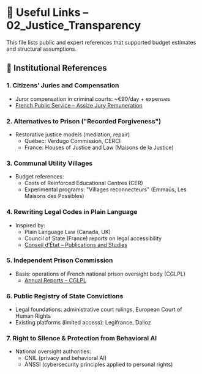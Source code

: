# 🔗 Useful Links – 02_Justice_Transparency

This file lists public and expert references that supported budget estimates and structural assumptions.

## 📘 Institutional References

### 1. Citizens’ Juries and Compensation
- Juror compensation in criminal courts: ~€90/day + expenses  
- [French Public Service – Assize Jury Remuneration](https://www.service-public.fr/particuliers/vosdroits/F1802)

### 2. Alternatives to Prison ("Recorded Forgiveness")
- Restorative justice models (mediation, repair)  
  - Québec: Verdugo Commission, CERCI  
  - France: Houses of Justice and Law (Maisons de la Justice)

### 3. Communal Utility Villages
- Budget references:  
  - Costs of Reinforced Educational Centres (CER)  
  - Experimental programs: "Villages reconnecteurs" (Emmaüs, Les Maisons des Possibles)

### 4. Rewriting Legal Codes in Plain Language
- Inspired by:  
  - Plain Language Law (Canada, UK)  
  - Council of State (France) reports on legal accessibility  
  - [Conseil d’État – Publications and Studies](https://www.conseil-etat.fr/publications-colloques/rapports-etudes)

### 5. Independent Prison Commission
- Basis: operations of French national prison oversight body (CGLPL)  
  - [Annual Reports – CGLPL](https://www.cglpl.fr/)

### 6. Public Registry of State Convictions
- Legal foundations: administrative court rulings, European Court of Human Rights  
- Existing platforms (limited access): Legifrance, Dalloz

### 7. Right to Silence & Protection from Behavioral AI
- National oversight authorities:  
  - CNIL (privacy and behavioral AI)  
  - ANSSI (cybersecurity principles applied to personal rights)
